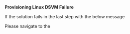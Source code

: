 **Provisioning Linux DSVM Failure**

If the solution fails in the last step with the below message

Please navigate to the 
